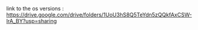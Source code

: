 link to the os versions :
https://drive.google.com/drive/folders/1UoU3hS8Q5TeYdn5zQQkfAxCSW-IrA_BY?usp=sharing
